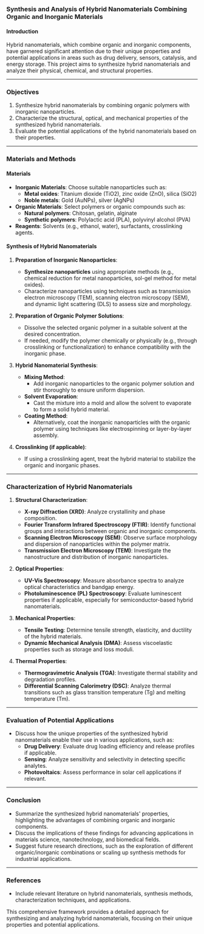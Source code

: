 ### Synthesis and Analysis of Hybrid Nanomaterials Combining Organic and Inorganic Materials

#### Introduction
Hybrid nanomaterials, which combine organic and inorganic components, have garnered significant attention due to their unique properties and potential applications in areas such as drug delivery, sensors, catalysis, and energy storage. This project aims to synthesize hybrid nanomaterials and analyze their physical, chemical, and structural properties.

---

### Objectives
1. Synthesize hybrid nanomaterials by combining organic polymers with inorganic nanoparticles.
2. Characterize the structural, optical, and mechanical properties of the synthesized hybrid nanomaterials.
3. Evaluate the potential applications of the hybrid nanomaterials based on their properties.

---

### Materials and Methods

#### Materials
- **Inorganic Materials**: Choose suitable nanoparticles such as:
  - **Metal oxides**: Titanium dioxide (TiO2), zinc oxide (ZnO), silica (SiO2)
  - **Noble metals**: Gold (AuNPs), silver (AgNPs)
- **Organic Materials**: Select polymers or organic compounds such as:
  - **Natural polymers**: Chitosan, gelatin, alginate
  - **Synthetic polymers**: Polylactic acid (PLA), polyvinyl alcohol (PVA)
- **Reagents**: Solvents (e.g., ethanol, water), surfactants, crosslinking agents.

#### Synthesis of Hybrid Nanomaterials

1. **Preparation of Inorganic Nanoparticles**:
   - **Synthesize nanoparticles** using appropriate methods (e.g., chemical reduction for metal nanoparticles, sol-gel method for metal oxides).
   - Characterize nanoparticles using techniques such as transmission electron microscopy (TEM), scanning electron microscopy (SEM), and dynamic light scattering (DLS) to assess size and morphology.

2. **Preparation of Organic Polymer Solutions**:
   - Dissolve the selected organic polymer in a suitable solvent at the desired concentration.
   - If needed, modify the polymer chemically or physically (e.g., through crosslinking or functionalization) to enhance compatibility with the inorganic phase.

3. **Hybrid Nanomaterial Synthesis**:
   - **Mixing Method**:
     - Add inorganic nanoparticles to the organic polymer solution and stir thoroughly to ensure uniform dispersion.
   - **Solvent Evaporation**:
     - Cast the mixture into a mold and allow the solvent to evaporate to form a solid hybrid material.
   - **Coating Method**:
     - Alternatively, coat the inorganic nanoparticles with the organic polymer using techniques like electrospinning or layer-by-layer assembly.

4. **Crosslinking (if applicable)**:
   - If using a crosslinking agent, treat the hybrid material to stabilize the organic and inorganic phases.

---

### Characterization of Hybrid Nanomaterials

1. **Structural Characterization**:
   - **X-ray Diffraction (XRD)**: Analyze crystallinity and phase composition.
   - **Fourier Transform Infrared Spectroscopy (FTIR)**: Identify functional groups and interactions between organic and inorganic components.
   - **Scanning Electron Microscopy (SEM)**: Observe surface morphology and dispersion of nanoparticles within the polymer matrix.
   - **Transmission Electron Microscopy (TEM)**: Investigate the nanostructure and distribution of inorganic nanoparticles.

2. **Optical Properties**:
   - **UV-Vis Spectroscopy**: Measure absorbance spectra to analyze optical characteristics and bandgap energy.
   - **Photoluminescence (PL) Spectroscopy**: Evaluate luminescent properties if applicable, especially for semiconductor-based hybrid nanomaterials.

3. **Mechanical Properties**:
   - **Tensile Testing**: Determine tensile strength, elasticity, and ductility of the hybrid materials.
   - **Dynamic Mechanical Analysis (DMA)**: Assess viscoelastic properties such as storage and loss moduli.

4. **Thermal Properties**:
   - **Thermogravimetric Analysis (TGA)**: Investigate thermal stability and degradation profiles.
   - **Differential Scanning Calorimetry (DSC)**: Analyze thermal transitions such as glass transition temperature (Tg) and melting temperature (Tm).

---

### Evaluation of Potential Applications

- Discuss how the unique properties of the synthesized hybrid nanomaterials enable their use in various applications, such as:
  - **Drug Delivery**: Evaluate drug loading efficiency and release profiles if applicable.
  - **Sensing**: Analyze sensitivity and selectivity in detecting specific analytes.
  - **Photovoltaics**: Assess performance in solar cell applications if relevant.

---

### Conclusion
- Summarize the synthesized hybrid nanomaterials' properties, highlighting the advantages of combining organic and inorganic components.
- Discuss the implications of these findings for advancing applications in materials science, nanotechnology, and biomedical fields.
- Suggest future research directions, such as the exploration of different organic/inorganic combinations or scaling up synthesis methods for industrial applications.

---

### References
- Include relevant literature on hybrid nanomaterials, synthesis methods, characterization techniques, and applications.

This comprehensive framework provides a detailed approach for synthesizing and analyzing hybrid nanomaterials, focusing on their unique properties and potential applications.